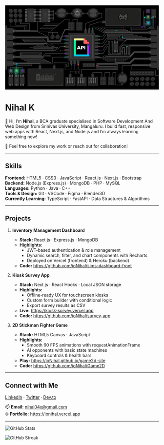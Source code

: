 ![Banner Gif](./api.gif)

# Nihal K

👋 Hi, I’m **Nihal**, a BCA graduate specialised in Software Development And Web Design from Srinivas University, Mangaluru. I build fast, responsive web apps with React, Next.js, and Node.js and I’m always learning something new!

💬 Feel free to explore my work or reach out for collaboration!

---

## Skills

**Frontend:** HTML5 · CSS3 · JavaScript · React.js · Next.js · Bootstrap  
**Backend:** Node.js (Express.js) · MongoDB · PHP · MySQL  
**Languages:** Python · Java · C++  
**Tools & Design:** Git · VSCode · Figma · Blender3D  
**Currently Learning:** TypeScript · FastAPI · Data Structures & Algorithms  

---

## Projects

1. **Inventory Management Dashboard**  
   - **Stack:** React.js · Express.js · MongoDB  
   - **Highlights:**  
     - JWT-based authentication & role management  
     - Dynamic search, filter, and chart components with Recharts  
     - Deployed on Vercel (frontend) & Heroku (backend)   
   - **Code:** https://github.com/ioNihal/sims-dashboard-front  

2. **Kiosk Survey App**  
   - **Stack:** Next.js · React Hooks · Local JSON storage  
   - **Highlights:**  
     - Offline-ready UX for touchscreen kiosks  
     - Custom form builder with conditional logic  
     - Export survey results as CSV  
   - **Live:** https://kiosk-survey.vercel.app
   - **Code:** https://github.com/ioNihal/survey-app  

3. **2D Stickman Fighter Game**  
   - **Stack:** HTML5 Canvas · JavaScript  
   - **Highlights:**  
     - Smooth 60 FPS animations with requestAnimationFrame  
     - AI opponents with basic state machines  
     - Keyboard controls & health bars  
   - **Play:** https://ioNihal.github.io/game2d-site  
   - **Code:** https://github.com/ioNihal/Game2D 

---

## Connect with Me

<p align="left">
  <a href="https://www.linkedin.com/in/n1hal" target="_blank">LinkedIn</a> · 
  <a href="https://twitter.com/twnihal" target="_blank">Twitter</a> · 
  <a href="https://dev.to/ionihal" target="_blank">Dev.to</a>
</p>

📫 **Email:** [nihal04x@gmail.com](mailto:nihal04x@gmail.com)  
🌐 **Portfolio:** https://ionihal.vercel.app  

---

<p align="left">
  <img src="https://github-readme-stats.vercel.app/api?username=ioNihal&show_icons=true&locale=en" alt="GitHub Stats" />
</p>
<p align="left">
  <img src="https://github-readme-streak-stats.herokuapp.com/?user=ioNihal" alt="GitHub Streak" />
</p>
